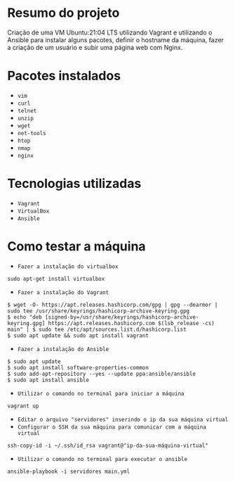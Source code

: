 # Resumo do projeto

Criação de uma VM Ubuntu:21:04 LTS utilizando Vagrant e utilizando o Ansible para instalar alguns pacotes, definir o hostname da máquina, fazer a criação de um usuário e subir uma página web com Nginx.

# Pacotes instalados

- ``vim``
- ``curl``
- ``telnet``
- ``unzip``
- ``wget``
- ``net-tools``
- ``htop``
- ``nmap``
- ``nginx``

# Tecnologias utilizadas

- ``Vagrant``
- ``VirtualBox``
- ``Ansible``

# Como testar a máquina

- ``Fazer a instalação do virtualbox``
```
sudo apt-get install virtualbox
```
- ``Fazer a instalação do Vagrant``
```
$ wget -O- https://apt.releases.hashicorp.com/gpg | gpg --dearmor | sudo tee /usr/share/keyrings/hashicorp-archive-keyring.gpg
$ echo "deb [signed-by=/usr/share/keyrings/hashicorp-archive-keyring.gpg] https://apt.releases.hashicorp.com $(lsb_release -cs) main" | $ sudo tee /etc/apt/sources.list.d/hashicorp.list
$ sudo apt update && sudo apt install vagrant
```
- ``Fazer a instalação do Ansible``
```
$ sudo apt update
$ sudo apt install software-properties-common
$ sudo add-apt-repository --yes --update ppa:ansible/ansible
$ sudo apt install ansible
```
- ``Utilizar o comando no terminal para iniciar a máquina``
```
vagrant up
```
- ``Editar o arquivo "servidores" inserindo o ip da sua máquina virtual``
- ``Configurar o SSH da sua máquina para comunicar com a máquina virtual``
```
ssh-copy-id -i ~/.ssh/id_rsa vagrant@"ip-da-sua-máquina-virtual"
```
- ``Utilizar o comando no terminal para executar o ansible``
```
ansible-playbook -i servidores main.yml
```